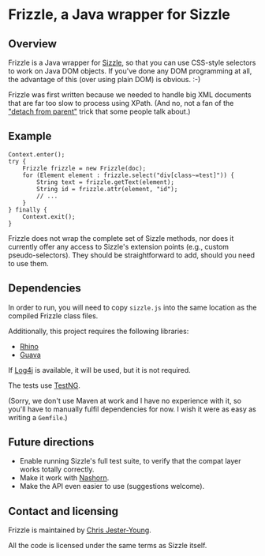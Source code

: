 Frizzle, a Java wrapper for Sizzle
==================================

Overview
--------

Frizzle is a Java wrapper for [Sizzle][sizzle], so that you can use
CSS-style selectors to work on Java DOM objects. If you've done any DOM
programming at all, the advantage of this (over using plain DOM) is
obvious. :-)

Frizzle was first written because we needed to handle big XML documents
that are far too slow to process using XPath. (And no, not a fan of the
["detach from parent"][slow-xpath] trick that some people talk about.)

Example
-------

    Context.enter();
    try {
        Frizzle frizzle = new Frizzle(doc);
        for (Element element : frizzle.select("div[class~=test]")) {
            String text = frizzle.getText(element);
            String id = frizzle.attr(element, "id");
            // ...
        }
    } finally {
        Context.exit();
    }

Frizzle does not wrap the complete set of Sizzle methods, nor does it
currently offer any access to Sizzle's extension points (e.g., custom
pseudo-selectors). They should be straightforward to add, should you
need to use them.

Dependencies
------------

In order to run, you will need to copy `sizzle.js` into the same
location as the compiled Frizzle class files.

Additionally, this project requires the following libraries:

* [Rhino][rhino]
* [Guava][guava]

If [Log4j][log4j] is available, it will be used, but it is not
required.

The tests use [TestNG][testng].

(Sorry, we don't use Maven at work and I have no experience with it,
so you'll have to manually fulfil dependencies for now. I wish it were
as easy as writing a `Gemfile`.)

Future directions
-----------------

+ Enable running Sizzle's full test suite, to verify that the compat
  layer works totally correctly.
+ Make it work with [Nashorn][nashorn].
+ Make the API even easier to use (suggestions welcome).

Contact and licensing
---------------------

Frizzle is maintained by [Chris Jester-Young][cky].

All the code is licensed under the same terms as Sizzle itself.

[sizzle]: http://sizzlejs.com/
[slow-xpath]: http://blog.astradele.com/2006/02/24/slow-xpath-evaluation-for-large-xml-documents-in-java-15/
[rhino]: http://www.mozilla.org/rhino/
[guava]: http://code.google.com/p/guava-libraries/
[log4j]: http://logging.apache.org/log4j/1.2/
[testng]: http://www.testng.org/
[nashorn]: http://openjdk.java.net/projects/nashorn/
[cky]: http://github.com/cky
